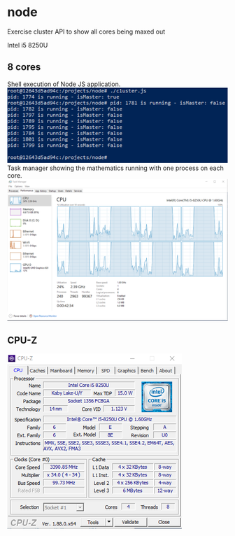 # node
Exercise cluster API to show all cores being maxed out

Intel i5 8250U

## 8 cores
Shell execution of Node JS application.
    ![Shell](cluster.png)
Task manager showing the mathematics running with one process on each core.
    ![Task Manager](taskmanager.png)

## CPU-Z
![CPU-Z](cpuz.png)
